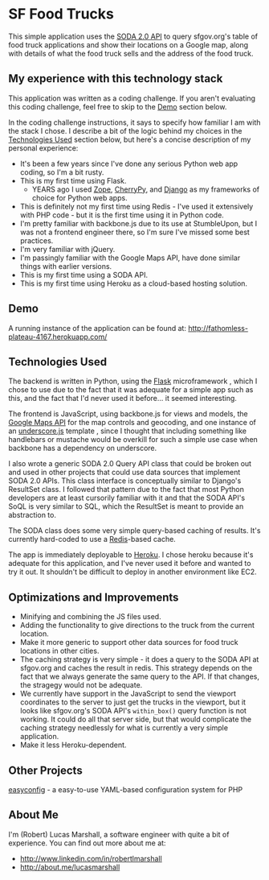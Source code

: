 SF Food Trucks
==============
This simple application uses the [SODA 2.0 API](http://dev.socrata.com/consumers/getting-started) to query sfgov.org's table of food truck applications and show their locations on a Google map, along with details of what the food truck sells and the address of the food truck.

My experience with this technology stack
----------------------------------------
This application was written as a coding challenge. If you aren't evaluating this coding challenge, feel free to skip to the [Demo](#demo) section below.

In the coding challenge instructions, it says to specify how familiar I am with the stack I chose. I describe a bit of the logic behind my choices in the [Technologies Used](#technologies-used) section below, but here's a concise description of my personal experience:

* It's been a few years since I've done any serious Python web app coding, so I'm a bit rusty.
* This is my first time using Flask.
    * YEARS ago I used [Zope](http://www.zope.org), [CherryPy](http://www.cherrypy.org/), and [Django](https://www.djangoproject.com/) as my frameworks of choice for Python web apps.
* This is definitely not my first time using Redis - I've used it extensively with PHP code - but
  it is the first time using it in Python code.
* I'm pretty familiar with backbone.js due to its use at StumbleUpon, but I was not a frontend
  engineer there, so I'm sure I've missed some best practices.
* I'm very familiar with jQuery.
* I'm passingly familiar with the Google Maps API, have done similar things with earlier versions.
* This is my first time using a SODA API.
* This is my first time using Heroku as a cloud-based hosting solution.

Demo
----
A running instance of the application can be found at: <http://fathomless-plateau-4167.herokuapp.com/>

Technologies Used
-----------------
The backend is written in Python, using the [Flask](http://flask.pocoo.org) microframework , which I chose to use due to the fact that it was adequate for a simple app such as this, and the fact that I'd never used it before... it seemed interesting.

The frontend is JavaScript, using backbone.js for views and models, the [Google Maps API](https://developers.google.com/maps/) for the map controls and geocoding, and one instance of an [underscore.js](http://underscorejs.org) template , since I thought that including something like handlebars or mustache would be overkill for such a simple use case when backbone has a dependency on underscore.

I also wrote a generic SODA 2.0 Query API class that could be broken out and used in other projects that could use data sources that implement SODA 2.0 APIs. This class interface is conceptually similar to Django's ResultSet class. I followed that pattern due to the fact that most Python developers are at least cursorily familiar with it and that the SODA API's SoQL is very similar to SQL, which the ResultSet is meant to provide an abstraction to.

The SODA class does some very simple query-based caching of results. It's currently hard-coded to use a [Redis](http://redis.io)-based cache.

The app is immediately deployable to [Heroku](https://www.heroku.com/). I chose heroku because it's adequate for this application, and I've never used it before and wanted to try it out. It shouldn't be difficult to deploy in another environment like EC2.

Optimizations and Improvements
------------------------------
* Minifying and combining the JS files used.
* Adding the functionality to give directions to the truck from the current location.
* Make it more generic to support other data sources for food truck locations in other cities.
* The caching strategy is very simple - it does a query to the SODA API at sfgov.org and caches the result in redis. This strategy depends on the fact that we always generate the same query to the API. If that changes, the stragegy would not be adequate.
* We currently have support in the JavaScript to send the viewport coordinates to the server to just get the trucks in the viewport, but it looks like sfgov.org's SODA API's `within_box()` query function is not working. It could do all that server side, but that would complicate the caching strategy needlessly for what is currently a very simple application.
* Make it less Heroku-dependent.

Other Projects
--------------
[easyconfig](https://github.com/lucasmarshall/easyconfig) - a easy-to-use YAML-based configuration system for PHP

About Me
--------
I'm (Robert) Lucas Marshall, a software engineer with quite a bit of experience.
You can find out more about me at:

* <http://www.linkedin.com/in/robertlmarshall>
* <http://about.me/lucasmarshall>